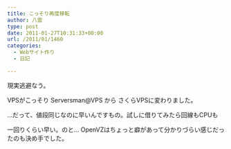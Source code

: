 ```yaml
---
title: こっそり再度移転
author: 八雲
type: post
date: 2011-01-27T10:31:33+00:00
url: /2011/01/1460
categories:
  - Webサイト作り
  - 日記

---
```

現実逃避なう。
  
VPSがこっそり Serversman@VPS から さくらVPSに変わりました。
  
…だって、値段同じなのに早いんですもの。試しに借りてみたら回線もCPUも
  
一回りくらい早い。のと… OpenVZはちょっと癖があって分かりづらい感じだったのも決め手でした。